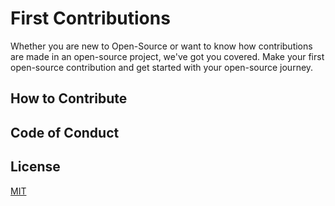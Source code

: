 # First Contributions 
Whether you are new to Open-Source or want to know how contributions are made in an open-source project, we've got you covered. Make your first open-source contribution and get started with your open-source journey. 

## How to Contribute

## Code of Conduct


## License
[MIT](https://choosealicense.com/licenses/mit/)
